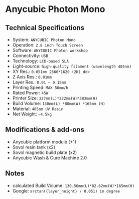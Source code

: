 # Anycubic Photon Mono

## Technical Specifications

- System: `ANYCUBIC Photon Mono`
- Operation: `2.8 inch Touch Screen`
- Software: `ANYCUBIC Photon workshop`
- Connectivity: `USB`
- Technology: `LCD-based SLA`
- Light-source: `high-quality filament (wavelength 405nm)`
- XY Res.: `0.051mm 2560*1620 (2K) dd>`
- Z Axis Res.: `0.01mm`
- Layer Res.: `0.01 ~ 0.15mm`
- Printing Speed: `MAX 50mm/h`
- Rated Power: `45W`
- Printer Size: `227mm(L)*222mm(W)*383mm(H)`
- Build Volume: `130mm(L) *80mm(W) *165mm (H)`
- Material: `405nm UV Resin`
- Net Weight: `~4.5kg`

## Modifications & add-ons

- Anycubic platform module (+1)
- Sovol resin tank (x2)
- Sovol magnetic build plate (x2)
- Anycubic Wash & Cure Machine 2.0

## Notes

- calculated Build Volume: `130.56mm(L)*82.62mm(W)*165mm(H)`
- Google: `arctan({layer_height} / 0.051) in degree`
